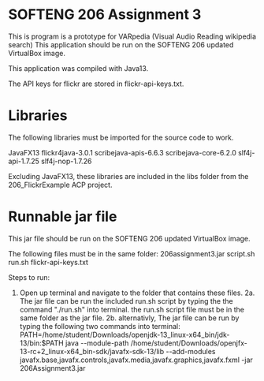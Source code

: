 # SOFTENG 206 Assignment 3 
This is program is a prototype for VARpedia (Visual Audio Reading wikipedia search)
This application should be run on the SOFTENG 206 updated VirtualBox image.

This application was compiled with Java13.

The API keys for flickr are stored in flickr-api-keys.txt.

# Libraries
The following libraries must be imported for the source code to work.

JavaFX13
flickr4java-3.0.1
scribejava-apis-6.6.3
scribejava-core-6.2.0
slf4j-api-1.7.25
slf4j-nop-1.7.26

Excluding JavaFX13, these libraries are included in the libs folder from the 206_FlickrExample ACP project.


# Runnable jar file
This jar file should be run on the SOFTENG 206 updated VirtualBox image.

The following files must be in the same folder:
206assignment3.jar
script.sh
run.sh
flickr-api-keys.txt

Steps to run:
1. Open up terminal and navigate to the folder that contains these files.
2a. The jar file can be run the included run.sh script by typing the the command "./run.sh" into terminal. the run.sh script file must be in the same folder as the jar file.
2b. alternativly, The jar file can be run by typing the following two commands into terminal:
PATH=/home/student/Downloads/openjdk-13_linux-x64_bin/jdk-13/bin:$PATH
java --module-path /home/student/Downloads/openjfx-13-rc+2_linux-x64_bin-sdk/javafx-sdk-13/lib --add-modules javafx.base,javafx.controls,javafx.media,javafx.graphics,javafx.fxml -jar 206Assignment3.jar
